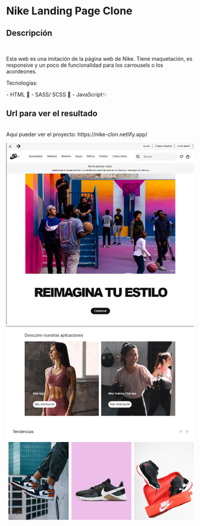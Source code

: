 # Nike Landing Page Clone
## Descripción 
<br/>
<p>Esta web es una imitación de la página web de Nike. Tiene maquetación, es responsive y un poco de funcionalidad para los carrousels o los acordeones. </p>

<p>Tecnologías: </p>
<p>
- HTML 📄
- SASS/ SCSS 🎨
- JavaScript✨
 </p>
 
 ## Url para ver el resultado
<br/>
Aquí pueder ver el proyecto: https://nike-clon.netlify.app/

<br/>

<p align="center">
<img src="./assets/landing.PNG"  />
<img  src="./assets/landing2.PNG"   />
</p>



